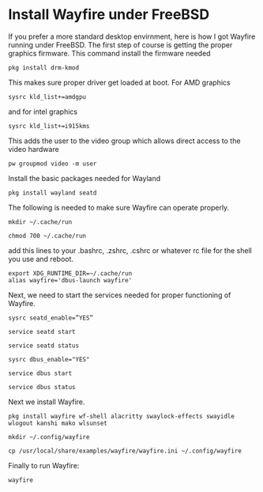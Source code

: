 # Install Wayfire under FreeBSD

If you prefer a more standard desktop envirnment, here is how I got Wayfire running under FreeBSD. The first step of course is getting the proper graphics firmware.
This command install the firmware needed

    pkg install drm-kmod

This makes sure proper driver get loaded at boot. For AMD graphics

    sysrc kld_list+=amdgpu

and for intel graphics

    sysrc kld_list+=i915kms

This adds the user to the video group which allows direct access to the video hardware

    pw groupmod video -m user


Install the basic packages needed for Wayland

    pkg install wayland seatd

The following is needed to make sure Wayfire can operate properly.

    mkdir ~/.cache/run

    chmod 700 ~/.cache/run

add this lines to your .bashrc, .zshrc, .cshrc or whatever rc file for the shell you use and reboot.

    export XDG_RUNTIME_DIR=~/.cache/run
    alias wayfire='dbus-launch wayfire'

Next, we need to start the services needed for proper functioning of Wayfire.

    sysrc seatd_enable=”YES”

    service seatd start

    service seatd status

    sysrc dbus_enable="YES"

    service dbus start

    service dbus status

Next we install Wayfire.

    pkg install wayfire wf-shell alacritty swaylock-effects swayidle wlogout kanshi mako wlsunset

    mkdir ~/.config/wayfire

    cp /usr/local/share/examples/wayfire/wayfire.ini ~/.config/wayfire

Finally to run Wayfire:

    wayfire
